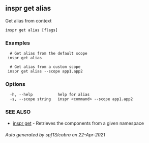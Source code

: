 ## inspr get alias

Get alias from context

```
inspr get alias [flags]
```

### Examples

```
  # Get alias from the default scope
 inspr get alias 

  # Get alias from a custom scope
 inspr get alias --scope app1.app2

```

### Options

```
  -h, --help           help for alias
  -s, --scope string   inspr <command> --scope app1.app2
```

### SEE ALSO

* [inspr get](inspr_get.md)	 - Retrieves the components from a given namespace

###### Auto generated by spf13/cobra on 22-Apr-2021
